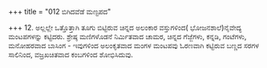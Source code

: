 +++
title = "012 ಬಿಗಿದವೆಡೆ ಮಣ್ಟಪದ"

+++
12. ಅಲ್ಲಲ್ಲೇ ಒತ್ತೊತ್ತಾಗಿ ತೂಗು ಬಿಟ್ಟಿರುವ ಚಿನ್ನದ ಅಲಂಕಾರ ವಸ್ತುಗಳಿಂದ( ಭೋಜನಶಾಲೆ)ನೈವೇದ್ಯ ಮಂಟಪಗಳನ್ನು ಕಟ್ಟಿದರು. ಶ್ರೇಷ್ಠ ಮಣಿಗಳೊಡನೆ ನಿರ್ಮಿತವಾದ ಚಾಮರ, ಚಿನ್ನದ ಗೆಜ್ಜೆಗಳು, ಕನ್ನಡಿ, ಗಂಟೆಗಳು, ಮನೋಹರವಾದ ಬಾಸಿಂಗ - ಇವುಗಳಿಂದ ಅಲಂಕೃತವಾದ ಮಂಗಳ ಮಂಟಪವು ಓರಣವಾಗಿ ಕಟ್ಟಿರುವ ಬಣ್ಣದ ಸರಗಳ ಸಾಲಿನಿಂದ, ವಜ್ರಖಚಿತವಾದ ಕಂಬಗಳಿಂದ ಶೋಭಿಸಿದುವು.